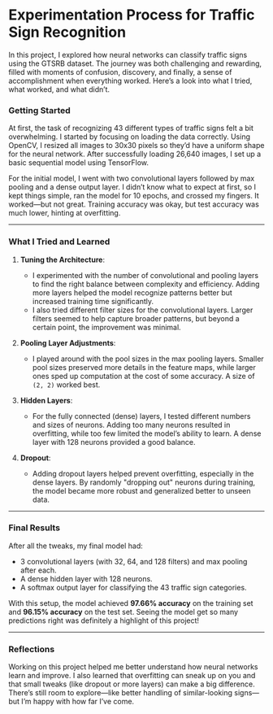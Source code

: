 # Experimentation Process for Traffic Sign Recognition

In this project, I explored how neural networks can classify traffic signs using the GTSRB dataset. The journey was both challenging and rewarding, filled with moments of confusion, discovery, and finally, a sense of accomplishment when everything worked. Here’s a look into what I tried, what worked, and what didn’t.

### Getting Started
At first, the task of recognizing 43 different types of traffic signs felt a bit overwhelming. I started by focusing on loading the data correctly. Using OpenCV, I resized all images to 30x30 pixels so they’d have a uniform shape for the neural network. After successfully loading 26,640 images, I set up a basic sequential model using TensorFlow.

For the initial model, I went with two convolutional layers followed by max pooling and a dense output layer. I didn’t know what to expect at first, so I kept things simple, ran the model for 10 epochs, and crossed my fingers. It worked—but not great. Training accuracy was okay, but test accuracy was much lower, hinting at overfitting.

---

### What I Tried and Learned
1. **Tuning the Architecture**:
   - I experimented with the number of convolutional and pooling layers to find the right balance between complexity and efficiency. Adding more layers helped the model recognize patterns better but increased training time significantly.
   - I also tried different filter sizes for the convolutional layers. Larger filters seemed to help capture broader patterns, but beyond a certain point, the improvement was minimal.

2. **Pooling Layer Adjustments**:
   - I played around with the pool sizes in the max pooling layers. Smaller pool sizes preserved more details in the feature maps, while larger ones sped up computation at the cost of some accuracy. A size of `(2, 2)` worked best.

3. **Hidden Layers**:
   - For the fully connected (dense) layers, I tested different numbers and sizes of neurons. Adding too many neurons resulted in overfitting, while too few limited the model’s ability to learn. A dense layer with 128 neurons provided a good balance.

4. **Dropout**:
   - Adding dropout layers helped prevent overfitting, especially in the dense layers. By randomly "dropping out" neurons during training, the model became more robust and generalized better to unseen data.

---

### Final Results
After all the tweaks, my final model had:
- 3 convolutional layers (with 32, 64, and 128 filters) and max pooling after each.
- A dense hidden layer with 128 neurons.
- A softmax output layer for classifying the 43 traffic sign categories.

With this setup, the model achieved **97.66% accuracy** on the training set and **96.15% accuracy** on the test set. Seeing the model get so many predictions right was definitely a highlight of this project!

---

### Reflections
Working on this project helped me better understand how neural networks learn and improve. I also learned that overfitting can sneak up on you and that small tweaks (like dropout or more layers) can make a big difference. There’s still room to explore—like better handling of similar-looking signs—but I’m happy with how far I’ve come.